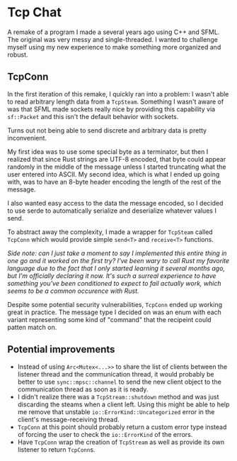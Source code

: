 # Tcp Chat
A remake of a program I made a several years ago using C++ and SFML. The original was very messy and single-threaded. I wanted to challenge myself using my new experience to make something more organized and robust.

## TcpConn
In the first iteration of this remake, I quickly ran into a problem: I wasn't able to read arbitrary length data from a `TcpSteam`. Something I wasn't aware of was that SFML made sockets really nice by providing this capability via `sf::Packet` and this isn't the default behavior with sockets.

Turns out not being able to send discrete and arbitrary data is pretty inconvenient.

My first idea was to use some special byte as a terminator, but then I realized that since Rust strings are UTF-8 encoded, that byte could appear randomly in the middle of the message unless I started truncating what the user entered into ASCII. My second idea, which is what I ended up going with, was to have an 8-byte header encoding the length of the rest of the message.

I also wanted easy access to the data the message encoded, so I decided to use serde to automatically serialize and deserialize whatever values I send.

To abstract away the complexity, I made a wrapper for `TcpSteam` called `TcpConn` which would provide simple `send<T>` and `receive<T>` functions.

*Side note: can I just take a moment to say I implemented this entire thing in one go and it worked on the first try? I've been wary to call Rust my favorite language due to the fact that I only started learning it several months ago, but I'm officially declaring it now. It's such a surreal experience to have something you've been conditioned to expect to fail actually work, which seems to be a common occurence with Rust.*

Despite some potential security vulnerabilities, `TcpConn` ended up working great in practice. The message type I decided on was an enum with each variant representing some kind of "command" that the recipeint could patten match on. 

## Potential improvements
- Instead of using `Arc<Mutex<...>>` to share the list of clients between the listener thread and the communication thread, it would probably be better to use `sync::mpsc::channel` to send the new client object to the communication thread as soon as it is ready.
- I didn't realize there was a `TcpStream::shutdown` method and was just discarding the steams when a client left. Using this might be able to help me remove that unstable `io::ErrorKind::Uncategorized` error in the client's message-receiving thread.
- `TcpConn` at this point should probably return a custom error type instead of forcing the user to check the `io::ErrorKind` of the errors.
- Have `TcpConn` wrap the creation of `TcpStream` as well as provide its own listener to return `TcpConn`s.
